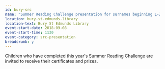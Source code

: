 ```yaml
---
id: bury-src
name: "Summer Reading Challenge presentation for surnames beginning L-Z"
location: bury-st-edmunds-library
location-text: Bury St Edmunds Library
event-start-date: 2018-09-08
event-start-time: 1130
event-category: src-presentation
breadcrumb: y
---
```


Children who have completed this year's Summer Reading Challenge are invited to receive their certificates and prizes.
